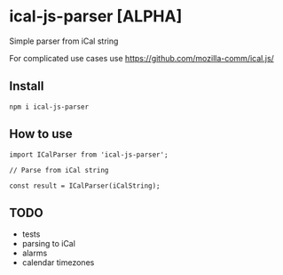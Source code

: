 # ical-js-parser [ALPHA]

Simple parser from iCal string

For complicated use cases use https://github.com/mozilla-comm/ical.js/

## Install

    npm i ical-js-parser

## How to use

    import ICalParser from 'ical-js-parser';

    // Parse from iCal string

    const result = ICalParser(iCalString);

## TODO

- tests
- parsing to iCal
- alarms
- calendar timezones
